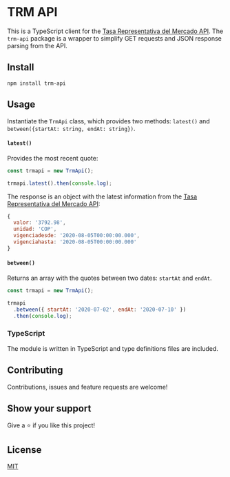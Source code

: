 # TRM API

This is a TypeScript client for the [Tasa Representativa del Mercado API](https://dev.socrata.com/foundry/www.datos.gov.co/32sa-8pi3). The `trm-api` package is a wrapper to simplify GET requests and JSON response parsing from the API.

## Install

```
npm install trm-api
```

## Usage

Instantiate the `TrmApi` class, which provides two methods: `latest()` and `between({startAt: string, endAt: string})`.

#### `latest()`

Provides the most recent quote:

```js
const trmapi = new TrmApi();

trmapi.latest().then(console.log);
```

The response is an object with the latest information from the [Tasa Representativa del Mercado API](https://dev.socrata.com/foundry/www.datos.gov.co/32sa-8pi3):

```js
{
  valor: '3792.98',
  unidad: 'COP',
  vigenciadesde: '2020-08-05T00:00:00.000',
  vigenciahasta: '2020-08-05T00:00:00.000'
}
```

#### `between()`

Returns an array with the quotes between two dates: `startAt` and `endAt`.

```js
const trmapi = new TrmApi();

trmapi
  .between({ startAt: '2020-07-02', endAt: '2020-07-10' })
  .then(console.log);
```

### TypeScript

The module is written in TypeScript and type definitions files are included.

## Contributing

Contributions, issues and feature requests are welcome!

## Show your support

Give a ⭐️ if you like this project!

## License

[MIT](LICENSE)
